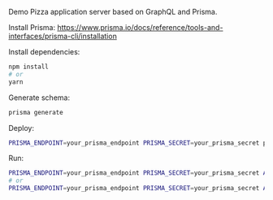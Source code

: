 Demo Pizza application server based on GraphQL and Prisma.

Install Prisma: https://www.prisma.io/docs/reference/tools-and-interfaces/prisma-cli/installation

Install dependencies:

```bash
npm install
# or
yarn
```

Generate schema:

```bash
prisma generate
```

Deploy:

```bash
PRISMA_ENDPOINT=your_prisma_endpoint PRISMA_SECRET=your_prisma_secret prisma deploy
```

Run:

```bash
PRISMA_ENDPOINT=your_prisma_endpoint PRISMA_SECRET=your_prisma_secret APP_SECRET=your_app_secret npm run start
# or
PRISMA_ENDPOINT=your_prisma_endpoint PRISMA_SECRET=your_prisma_secret APP_SECRET=your_app_secret yarn start
```

